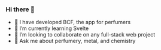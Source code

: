 ### Hi there 👋

- 🔭 I have developed BCF, the app for perfumers
- 🌱 I’m currently learning Svelte
- 👯 I’m looking to collaborate on any full-stack web project
- 💬 Ask me about perfumery, metal, and chemistry

<!--
**noxlovette/noxlovette** is a ✨ _special_ ✨ repository because its `README.md` (this file) appears on your GitHub profile.

Here are some ideas to get you started:

- 🔭 I’m currently working on ...
- 🌱 I’m currently learning ...
- 👯 I’m looking to collaborate on ...
- 🤔 I’m looking for help with ...
- 💬 Ask me about ...
- 📫 How to reach me: ...
- 😄 Pronouns: ...
- ⚡ Fun fact: ...
-->
